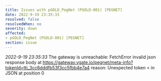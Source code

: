 ```yaml
---
title: Issues with pGOLD_PegNet (PGOLD-001) [PEGNET]
date: 2022-9-19 23:35:33
resolved: false
resolvedWhen: no
severity: down
affected:
- pGOLD_PegNet (PGOLD-001) [PEGNET]
section: issue
---
```


*2022-9-19 23:35:33* The gateway is unreachable: FetchError invalid json response body at https://gateway.vgate.io/pegnet/meta-info?tokenId=tti_3cc6dddfb53f3cc5fbb4e7a4 reason: Unexpected token < in JSON at position 0